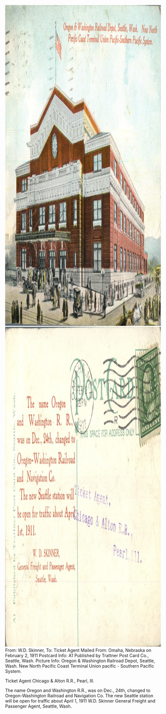 <html><body><img class="alignnone size-full wp-image-1402" src="/wp-content/uploads/2014/06/postcard-2014-20140613_17424415_0616.jpg" alt="postcard-2014-20140613_17424415_0616" width="1510" height="1038"> <img class="alignnone size-full wp-image-1403" src="/wp-content/uploads/2014/06/postcard-2014-20140613_17425175_0617.jpg" alt="postcard-2014-20140613_17425175_0617" width="1545" height="1035">From: W.D. Skinner, To: Ticket Agent
Mailed From: Omaha, Nebraska on February 2, 1911
Postcard Info: A1 Published by Trattner Post Card Co., Seattle, Wash.
Picture Info: Oregon &amp; Washington Railroad Depot, Seattle, Wash. New North Pacific Coast Terminal Union pacific - Southern Pacific System.

Ticket Agent
Chicago &amp; Alton R.R.,
Pearl, Ill.

The name Oregon and Washington R.R., was on Dec., 24th, changed to Oregon-Washington Railroad and Navigation Co.
The new Seattle station will be open for traffic about April 1, 1911
W.D. Skinner
General Freight and Passenger Agent,
Seattle, Wash.</body></html>